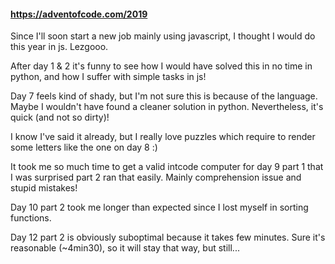 #### https://adventofcode.com/2019

Since I'll soon start a new job mainly using javascript, I thought I would do this year in js. Lezgooo.

After day 1 & 2 it's funny to see how I would have solved this in no time in python, and how I suffer with simple tasks in js!

Day 7 feels kind of shady, but I'm not sure this is because of the language. Maybe I wouldn't have found a cleaner solution in python. Nevertheless, it's quick (and not so dirty)!

I know I've said it already, but I really love puzzles which require to render some letters like the one on day 8 :)

It took me so much time to get a valid intcode computer for day 9 part 1 that I was surprised part 2 ran that easily. Mainly comprehension issue and stupid mistakes!

Day 10 part 2 took me longer than expected since I lost myself in sorting functions.

Day 12 part 2 is obviously suboptimal because it takes few minutes. Sure it's reasonable (~4min30), so it will stay that way, but still...
